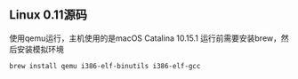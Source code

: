 ## Linux 0.11源码
使用qemu运行，主机使用的是macOS Catalina 10.15.1
运行前需要安装brew，然后安装模拟环境
``` bash
brew install qemu i386-elf-binutils i386-elf-gcc
```